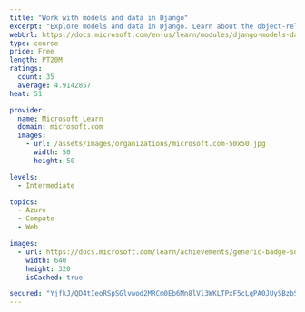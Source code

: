 ```yaml
---
title: "Work with models and data in Django"
excerpt: "Explore models and data in Django. Learn about the object-relational mapper, create your own models, and set up a database."
webUrl: https://docs.microsoft.com/en-us/learn/modules/django-models-data/
type: course
price: Free
length: PT20M
ratings:
  count: 35
  average: 4.9142857
heat: 51

provider:
  name: Microsoft Learn
  domain: microsoft.com
  images:
    - url: /assets/images/organizations/microsoft.com-50x50.jpg
      width: 50
      height: 50

levels:
  - Intermediate

topics:
  - Azure
  - Compute
  - Web

images:
  - url: https://docs.microsoft.com/learn/achievements/generic-badge-social.png
    width: 640
    height: 320
    isCached: true

secured: "YjfkJ/QD4tIeoRSpSGlvwod2MRCm0Eb6Mn8lVl3WKLTPxF5cLgPA0JUySBzbSNqxJwyQhVAWYp7c+cOVkbK4yQqGOGct5c2oVdLHCLO2F+vwznFjdpZSlrV1MxbRKHWiKvHCrBEyFjvcuvtX3WdfLWWUZow0nCYCPGUUPxJIaba6W6Mm5VjVYmRjavfTnT93adIhSBK+8nsAXMzUKvXOUgM05PkyCr0DLT08H11pJQimQVlOEeiPYFwUemp1cbi6WZQzh2AuIbHmzNXSzePqIGD4fA4A+ntDLWPNld+UemHrSFpBuhtYFCgxieWxvtCBpjUyebfFJCOcemW/2a8X3+VhaTK4zHx7qaRCFEB20i5rMLQu+vw2E/dVoTJueaBXneZzax1gAXElYPQYVXPW0e3uHlLinzkYvK616HqW4bk=;IRanrvXl6AHCD0FCTvDzxw=="
---
```


